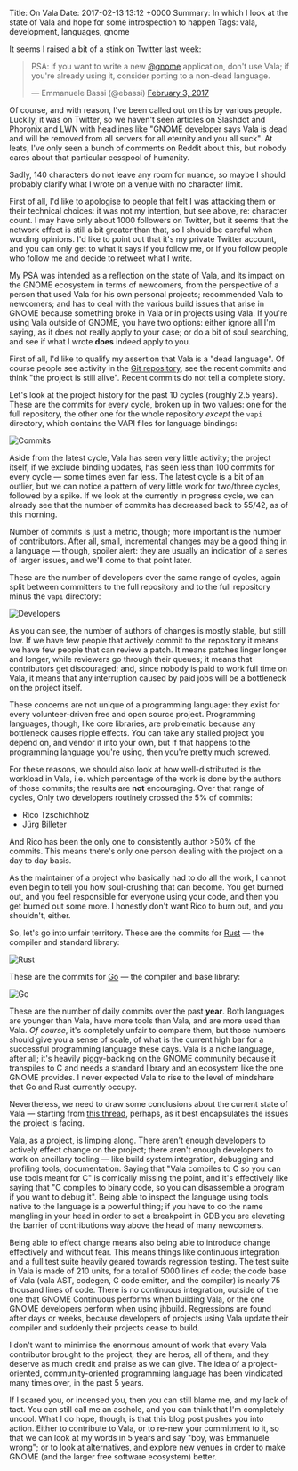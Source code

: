 Title: On Vala
Date: 2017-02-13 13:12 +0000
Summary: In which I look at the state of Vala and hope for some introspection to happen
Tags: vala, development, languages, gnome

It seems I raised a bit of a stink on Twitter last week:

<blockquote class="twitter-tweet" data-lang="en"><p lang="en" dir="ltr">PSA: if you want to write a new <a href="https://twitter.com/gnome">@gnome</a> application, don&#39;t use Vala; if you&#39;re already using it, consider porting to a non-dead language.</p>&mdash; Emmanuele Bassi (@ebassi) <a href="https://twitter.com/ebassi/status/827482509982195712">February 3, 2017</a></blockquote>
<script async src="//platform.twitter.com/widgets.js" charset="utf-8"></script>

Of course, and with reason, I've been called out on this by various people.
Luckily, it was on Twitter, so we haven't seen articles on Slashdot and
Phoronix and LWN with headlines like "GNOME developer says Vala is dead and
will be removed from all servers for all eternity and you all suck". At
leats, I've only seen a bunch of comments on Reddit about this, but nobody
cares about that particular cesspool of humanity.

Sadly, 140 characters do not leave any room for nuance, so maybe I should
probably clarify what I wrote on a venue with no character limit.

First of all, I'd like to apologise to people that felt I was attacking them
or their technical choices: it was not my intention, but see above, re:
character count. I may have only about 1000 followers on Twitter, but it
seems that the network effect is still a bit greater than that, so I should
be careful when wording opinions. I'd like to point out that it's my private
Twitter account, and you can only get to what it says if you follow me, or
if you follow people who follow me and decide to retweet what I write.

My PSA was intended as a reflection on the state of Vala, and its impact on
the GNOME ecosystem in terms of newcomers, from the perspective of a person
that used Vala for his own personal projects; recommended Vala to newcomers;
and has to deal with the various build issues that arise in GNOME because
something broke in Vala or in projects using Vala. If you're using Vala
outside of GNOME, you have two options: either ignore all I'm saying, as it
does not really apply to your case; or do a bit of soul searching, and see
if what I wrote **does** indeed apply to you.

First of all, I'd like to qualify my assertion that Vala is a "dead
language". Of course people see activity in the [Git repository][vala-git],
see the recent commits and think "the project is still alive". Recent
commits do not tell a complete story.

Let's look at the project history for the past 10 cycles (roughly 2.5
years). These are the commits for every cycle, broken up in two values: one
for the full repository, the other one for the whole repository *except* the
`vapi` directory, which contains the VAPI files for language bindings:

![Commits]({filename}/images/vala-repo-commits.png)

Aside from the latest cycle, Vala has seen very little activity; the project
itself, if we exclude binding updates, has seen less than 100 commits for
every cycle — some times even far less. The latest cycle is a bit of an
outlier, but we can notice a pattern of very little work for two/three
cycles, followed by a spike. If we look at the currently in progress cycle,
we can already see that the number of commits has decreased back to 55/42,
as of this morning.

Number of commits is just a metric, though; more important is the number of
contributors. After all, small, incremental changes may be a good thing in a
language — though, spoiler alert: they are usually an indication of a series
of larger issues, and we'll come to that point later.

These are the number of developers over the same range of cycles, again
split between committers to the full repository and to the full repository
minus the `vapi` directory:

![Developers]({filename}/images/vala-repo-developers.png)

As you can see, the number of authors of changes is mostly stable, but still
low. If we have few people that actively commit to the repository it means
we have few people that can review a patch. It means patches linger longer
and longer, while reviewers go through their queues; it means that
contributors get discouraged; and, since nobody is paid to work full time on
Vala, it means that any interruption caused by paid jobs will be a
bottleneck on the project itself.

These concerns are not unique of a programming language: they exist for
every volunteer-driven free and open source project. Programming languages,
though, like core libraries, are problematic because any bottleneck causes
ripple effects. You can take any stalled project you depend on, and vendor
it into your own, but if that happens to the programming language you're
using, then you're pretty much screwed.

For these reasons, we should also look at how well-distributed is the
workload in Vala, i.e. which percentage of the work is done by the authors
of those commits; the results are **not** encouraging. Over that range of
cycles, Only two developers routinely crossed the 5% of commits:

  * Rico Tzschichholz
  * Jürg Billeter

And Rico has been the only one to consistently author >50% of the commits.
This means there's only one person dealing with the project on a day to day
basis.

As the maintainer of a project who basically had to do all the work, I
cannot even begin to tell you how soul-crushing that can become. You get
burned out, and you feel responsible for everyone using your code, and then
you get burned out some more. I honestly don't want Rico to burn out, and
you shouldn't, either.

So, let's go into unfair territory. These are the commits for
[Rust][rust-web] — the compiler and standard library:

![Rust]({filename}/images/rust-commits.png)

These are the commits for [Go][go-web] — the compiler and base library:

![Go]({filename}/images/go-commits.png)

These are the number of daily commits over the past **year**. Both
languages are younger than Vala, have more tools than Vala, and are more
used than Vala. *Of course*, it's completely unfair to compare them, but those
numbers should give you a sense of scale, of what is the current high bar
for a successful programming language these days. Vala is a niche language,
after all; it's heavily piggy-backing on the GNOME community because it
transpiles to C and needs a standard library and an ecosystem like the one
GNOME provides. I never expected Vala to rise to the level of mindshare that
Go and Rust currently occupy.

Nevertheless, we need to draw some conclusions about the current state of
Vala — starting from [this thread][vala-future-mail], perhaps, as it best
encapsulates the issues the project is facing.

Vala, as a project, is limping along. There aren't enough developers to
actively effect change on the project; there aren't enough developers to
work on ancillary tooling — like build system integration, debugging and
profiling tools, documentation. Saying that "Vala compiles to C so you can
use tools meant for C" is comically missing the point, and it's effectively
like saying that "C compiles to binary code, so you can disassemble a
program if you want to debug it". Being able to inspect the language using
tools native to the language is a powerful thing; if you have to do the name
mangling in your head in order to set a breakpoint in GDB you are elevating
the barrier of contributions way above the head of many newcomers.

Being able to effect change means also being able to introduce change
effectively and without fear. This means things like continuous integration
and a full test suite heavily geared towards regression testing. The test
suite in Vala is made of 210 units, for a total of 5000 lines of code; the
code base of Vala (vala AST, codegen, C code emitter, and the compiler) is
nearly 75 thousand lines of code. There is no continuous integration,
outside of the one that GNOME Continuous performs when building Vala, or the
one GNOME developers perform when using jhbuild. Regressions are found after
days or weeks, because developers of projects using Vala update their
compiler and suddenly their projects cease to build.

I don't want to minimise the enormous amount of work that every Vala
contributor brought to the project; they are heros, all of them, and they
deserve as much credit and praise as we can give. The idea of a
project-oriented, community-oriented programming language has been
vindicated many times over, in the past 5 years.

If I scared you, or incensed you, then you can still blame me, and my lack
of tact. You can still call me an asshole, and you can think that I'm
completely uncool. What I do hope, though, is that this blog post pushes
you into action. Either to contribute to Vala, or to re-new your commitment
to it, so that we can look at my words in 5 years and say "boy, was
Emmanuele wrong"; or to look at alternatives, and explore new venues in
order to make GNOME (and the larger free software ecosystem) better.

[vala-future-mail]: https://mail.gnome.org/archives/vala-list/2016-September/msg00001.html
[vala-git]: https://git.gnome.org/browse/vala
[rust-web]: https://www.rust-lang.org/
[go-web]: https://golang.org/
